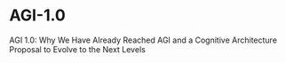 # AGI-1.0
AGI 1.0: Why We Have Already Reached AGI and a Cognitive Architecture Proposal to Evolve to the Next Levels
